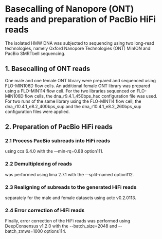 # Basecalling of Nanopore (ONT) reads and preparation of PacBio HiFi reads

The isolated HMW DNA was subjected to sequencing using two long-read technologies, 
namely Oxford Nanopore Technologies (ONT) MinION and PacBio SMRTbell sequencing. 

## 1. Basecalling of ONT reads

One male and one female ONT library were prepared and sequenced using FLO-MIN106D flow cells. 
An additional female ONT library was prepared using a FLO-MIN114 flow cell. 
For the two libraries sequenced on FLO-MIN106D flow cells, the dna_r9.4.1_450bps_hac configuration file was used. 
For two runs of the same library using the FLO-MIN114 flow cell, the dna_r10.4.1_e8.2_400bps_sup and the dna_r10.4.1_e8.2_260bps_sup 
configuration files were applied. 



## 2. Preparation of PacBio HiFi reads

### 2.1 Process PacBio subreads into HiFi reads 
using ccs 6.4.0 with the --min-rq=0.88 option111. 

### 2.2 Demultiplexing of reads 
was performed using lima 2.7.1 with the --split-named option112. 

### 2.3 Realigning of subreads to the generated HiFi reads 
separately for the male and female datasets using actc v0.2.0113. 

### 2.4 Error correction of HiFi reads
Finally, error correction of the HiFi reads was performed using DeepConsensus v1.2.0 with the --batch_size=2048 and --batch_zmws=1000 options114.
